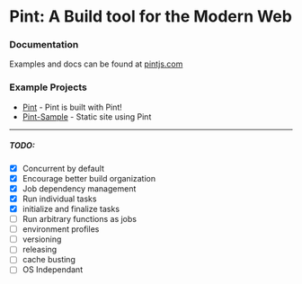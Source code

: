 # Pint: A Build tool for the Modern Web

### Documentation

Examples and docs can be found at [pintjs.com](http://www.pintjs.com/)

### Example Projects
* [Pint](https://github.com/baer/pint) - Pint is built with Pint!
* [Pint-Sample](https://github.com/baer/pint-sample) - Static site using Pint

---

##### TODO:
- [x] Concurrent by default
- [x] Encourage better build organization
- [x] Job dependency management
- [x] Run individual tasks
- [x] initialize and finalize tasks
- [ ] Run arbitrary functions as jobs
- [ ] environment profiles
- [ ] versioning
- [ ] releasing
- [ ] cache busting
- [ ] OS Independant
